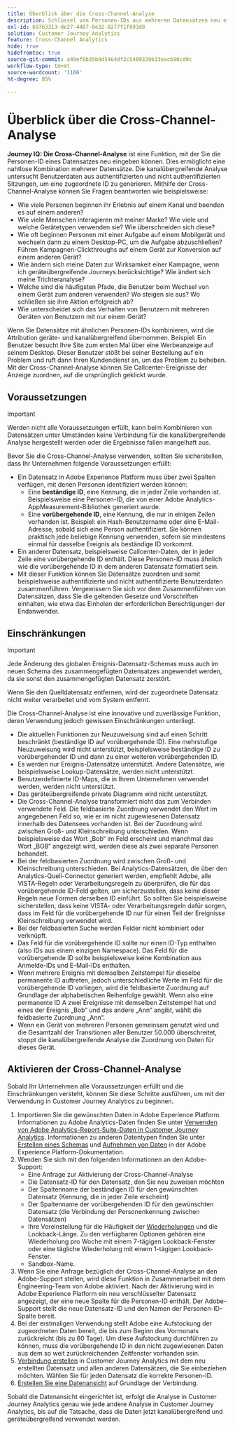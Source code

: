 ```yaml
---
title: Überblick über die Cross-Channel-Analyse
description: Schlüssel von Personen-IDs aus mehreren Datensätzen neu eingeben, um Personen zuzuordnen.
exl-id: 69763313-de27-4487-8e32-8277f1f693d8
solution: Customer Journey Analytics
feature: Cross-Channel Analytics
hide: true
hidefromtoc: true
source-git-commit: a49ef8b35b9d5464df2c5409339b33eacb90cd9c
workflow-type: tm+mt
source-wordcount: '1166'
ht-degree: 85%

---
```


# Überblick über die Cross-Channel-Analyse

**Journey IQ: Die Cross-Channel-Analyse** ist eine Funktion, mit der Sie die Personen-ID eines Datensatzes neu eingeben können. Dies ermöglicht eine nahtlose Kombination mehrerer Datensätze. Die kanalübergreifende Analyse untersucht Benutzerdaten aus authentifizierten und nicht authentifizierten Sitzungen, um eine zugeordnete ID zu generieren. Mithilfe der Cross-Channel-Analyse können Sie Fragen beantworten wie beispielsweise:

* Wie viele Personen beginnen ihr Erlebnis auf einem Kanal und beenden es auf einem anderen?
* Wie viele Menschen interagieren mit meiner Marke? Wie viele und welche Gerätetypen verwenden sie? Wie überschneiden sich diese?
* Wie oft beginnen Personen mit einer Aufgabe auf einem Mobilgerät und wechseln dann zu einem Desktop-PC, um die Aufgabe abzuschließen? Führen Kampagnen-Clickthroughs auf einem Gerät zur Konversion auf einem anderen Gerät?
* Wie ändern sich meine Daten zur Wirksamkeit einer Kampagne, wenn ich geräteübergreifende Journeys berücksichtige? Wie ändert sich meine Trichteranalyse?
* Welche sind die häufigsten Pfade, die Benutzer beim Wechsel von einem Gerät zum anderen verwenden? Wo steigen sie aus? Wo schließen sie ihre Aktion erfolgreich ab?
* Wie unterscheidet sich das Verhalten von Benutzern mit mehreren Geräten von Benutzern mit nur einem Gerät?

Wenn Sie Datensätze mit ähnlichen Personen-IDs kombinieren, wird die Attribution geräte- und kanalübergreifend übernommen. Beispiel: Ein Benutzer besucht Ihre Site zum ersten Mal über eine Werbeanzeige auf seinem Desktop. Dieser Benutzer stößt bei seiner Bestellung auf ein Problem und ruft dann Ihren Kundendienst an, um das Problem zu beheben. Mit der Cross-Channel-Analyse können Sie Callcenter-Ereignisse der Anzeige zuordnen, auf die ursprünglich geklickt wurde.

## Voraussetzungen

>[!IMPORTANT]
>
>Werden nicht alle Voraussetzungen erfüllt, kann beim Kombinieren von Datensätzen unter Umständen keine Verbindung für die kanalübergreifende Analyse hergestellt werden oder die Ergebnisse fallen mangelhaft aus.

Bevor Sie die Cross-Channel-Analyse verwenden, sollten Sie sicherstellen, dass Ihr Unternehmen folgende Voraussetzungen erfüllt:

* Ein Datensatz in Adobe Experience Platform muss über zwei Spalten verfügen, mit denen Personen identifiziert werden können:
   * Eine **beständige ID**, eine Kennung, die in jeder Zeile vorhanden ist. Beispielsweise eine Personen-ID, die von einer Adobe Analytics-AppMeasurement-Bibliothek generiert wurde.
   * Eine **vorübergehende ID**, eine Kennung, die nur in einigen Zeilen vorhanden ist. Beispiel: ein Hash-Benutzername oder eine E-Mail-Adresse, sobald sich eine Person authentifiziert. Sie können praktisch jede beliebige Kennung verwenden, sofern sie mindestens einmal für dasselbe Ereignis als beständige ID vorkommt.
* Ein anderer Datensatz, beispielsweise Callcenter-Daten, der in jeder Zeile eine vorübergehende ID enthält. Diese Personen-ID muss ähnlich wie die vorübergehende ID in dem anderen Datensatz formatiert sein.
* Mit dieser Funktion können Sie Datensätze zuordnen und somit beispielsweise authentifizierte und nicht authentifizierte Benutzerdaten zusammenführen. Vergewissern Sie sich vor dem Zusammenführen von Datensätzen, dass Sie die geltenden Gesetze und Vorschriften einhalten, wie etwa das Einholen der erforderlichen Berechtigungen der Endanwender.

## Einschränkungen

>[!IMPORTANT]
>
>Jede Änderung des globalen Ereignis-Datensatz-Schemas muss auch im neuen Schema des zusammengefügten Datensatzes angewendet werden, da sie sonst den zusammengefügten Datensatz zerstört.
>
>Wenn Sie den Quelldatensatz entfernen, wird der zugeordnete Datensatz nicht weiter verarbeitet und vom System entfernt.

Die Cross-Channel-Analyse ist eine innovative und zuverlässige Funktion, deren Verwendung jedoch gewissen Einschränkungen unterliegt.

* Die aktuellen Funktionen zur Neuzuweisung sind auf einen Schritt beschränkt (beständige ID auf vorübergehende ID). Eine mehrstufige Neuzuweisung wird nicht unterstützt, beispielsweise beständige ID zu vorübergehender ID und dann zu einer weiteren vorübergehenden ID.
* Es werden nur Ereignis-Datensätze unterstützt. Andere Datensätze, wie beispielsweise Lookup-Datensätze, werden nicht unterstützt.
* Benutzerdefinierte ID-Maps, die in Ihrem Unternehmen verwendet werden, werden nicht unterstützt.
* Das geräteübergreifende private Diagramm wird nicht unterstützt.
* Die Cross-Channel-Analyse transformiert nicht das zum Verbinden verwendete Feld. Die feldbasierte Zuordnung verwendet den Wert im angegebenen Feld so, wie er im nicht zugewiesenen Datensatz innerhalb des Datensees vorhanden ist. Bei der Zuordnung wird zwischen Groß- und Kleinschreibung unterschieden. Wenn beispielsweise das Wort „Bob“ im Feld erscheint und manchmal das Wort „BOB“ angezeigt wird, werden diese als zwei separate Personen behandelt.
* Bei der feldbasierten Zuordnung wird zwischen Groß- und Kleinschreibung unterschieden. Bei Analytics-Datensätzen, die über den Analytics-Quell-Connector generiert werden, empfiehlt Adobe, alle VISTA-Regeln oder Verarbeitungsregeln zu überprüfen, die für das vorübergehende ID-Feld gelten, um sicherzustellen, dass keine dieser Regeln neue Formen derselben ID einführt. So sollten Sie beispielsweise sicherstellen, dass keine VISTA- oder Verarbeitungsregeln dafür sorgen, dass im Feld für die vorübergehende ID nur für einen Teil der Ereignisse Kleinschreibung verwendet wird.
* Bei der feldbasierten Suche werden Felder nicht kombiniert oder verknüpft.
* Das Feld für die vorübergehende ID sollte nur einen ID-Typ enthalten (also IDs aus einem einzigen Namespace). Das Feld für die vorübergehende ID sollte beispielsweise keine Kombination aus Anmelde-IDs und E-Mail-IDs enthalten.
* Wenn mehrere Ereignis mit demselben Zeitstempel für dieselbe permanente ID auftreten, jedoch unterschiedliche Werte im Feld für die vorübergehende ID vorliegen, wird die feldbasierte Zuordnung auf Grundlage der alphabetischen Reihenfolge gewählt. Wenn also eine permanente ID A zwei Ereignisse mit demselben Zeitstempel hat und eines der Ereignis „Bob“ und das andere „Ann“ angibt, wählt die feldbasierte Zuordnung „Ann“.
* Wenn ein Gerät von mehreren Personen gemeinsam genutzt wird und die Gesamtzahl der Transitionen aller Benutzer 50.000 überschreitet, stoppt die kanalübergreifende Analyse die Zuordnung von Daten für dieses Gerät.


## Aktivieren der Cross-Channel-Analyse

Sobald Ihr Unternehmen alle Voraussetzungen erfüllt und die Einschränkungen versteht, können Sie diese Schritte ausführen, um mit der Verwendung in Customer Journey Analytics zu beginnen.

1. Importieren Sie die gewünschten Daten in Adobe Experience Platform. Informationen zu Adobe Analytics-Daten finden Sie unter [Verwenden von Adobe Analytics-Report-Suite-Daten in Customer Journey Analytics](/help/getting-started/aa-vs-cja/aa-data-in-cja.md). Informationen zu anderen Datentypen finden Sie unter [Erstellen eines Schemas](https://experienceleague.adobe.com/docs/experience-platform/xdm/tutorials/create-schema-ui.html?lang=de) und [Aufnehmen von Daten](https://experienceleague.adobe.com/docs/experience-platform/ingestion/home.html?lang=de) in der Adobe Experience Platform-Dokumentation.
1. Wenden Sie sich mit den folgenden Informationen an den Adobe-Support:
   * Eine Anfrage zur Aktivierung der Cross-Channel-Analyse
   * Die Datensatz-ID für den Datensatz, den Sie neu zuweisen möchten
   * Der Spaltenname der beständigen ID für den gewünschten Datensatz (Kennung, die in jeder Zeile erscheint)
   * Der Spaltenname der vorübergehenden ID für den gewünschten Datensatz (die Verbindung der Personenkennung zwischen Datensätzen)
   * Ihre Voreinstellung für die Häufigkeit der [Wiederholungen](replay.md) und die Lookback-Länge. Zu den verfügbaren Optionen gehören eine Wiederholung pro Woche mit einem 7-tägigen Lookback-Fenster oder eine tägliche Wiederholung mit einem 1-tägigen Lookback-Fenster.
   * Sandbox-Name.
1. Wenn Sie eine Anfrage bezüglich der Cross-Channel-Analyse an den Adobe-Support stellen, wird diese Funktion in Zusammenarbeit mit dem Engineering-Team von Adobe aktiviert. Nach der Aktivierung wird in Adobe Experience Platform ein neu verschlüsselter Datensatz angezeigt, der eine neue Spalte für die Personen-ID enthält. Der Adobe-Support stellt die neue Datensatz-ID und den Namen der Personen-ID-Spalte bereit.
1. Bei der erstmaligen Verwendung stellt Adobe eine Aufstockung der zugeordneten Daten bereit, die bis zum Beginn des Vormonats zurückreicht (bis zu 60 Tage). Um diese Aufstockung durchführen zu können, muss die vorübergehende ID in den nicht zugewiesenen Daten aus dem so weit zurückreichenden Zeitfenster vorhanden sein.
1. [Verbindung erstellen](/help/connections/create-connection.md) in Customer Journey Analytics mit dem neu erstellten Datensatz und allen anderen Datensätzen, die Sie einbeziehen möchten. Wählen Sie für jeden Datensatz die korrekte Personen-ID.
1. [Erstellen Sie eine Datenansicht](/help/data-views/create-dataview.md) auf Grundlage der Verbindung.

<!-- To do: Paragraph on backfill once product and marketing determine the best way forward. -->

Sobald die Datenansicht eingerichtet ist, erfolgt die Analyse in Customer Journey Analytics genau wie jede andere Analyse in Customer Journey Analytics, bis auf die Tatsache, dass die Daten jetzt kanalübergreifend und geräteübergreifend verwendet werden.
